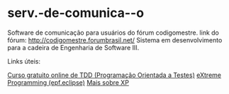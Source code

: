 serv.-de-comunica--o
====================

Software de comunicação para usuários do fórum codigomestre.
link do fórum: http://codigomestre.forumbrasil.net/
Sistema em desenvolvimento para a cadeira de Engenharia de Software III.

Links úteis:

  <a href="http://www.portalgsti.com.br/2011/09/curso-gratuito-online-de-tdd.html">Curso gratuito online de TDD (Programação Orientada a Testes)</a>
  <a href="http://epf.eclipse.org/wikis/xp/">eXtreme Programming (epf.eclipse)</a>
  <a href="http://desenvolvimentoagil.com.br/xp/">Mais sobre XP</a>
